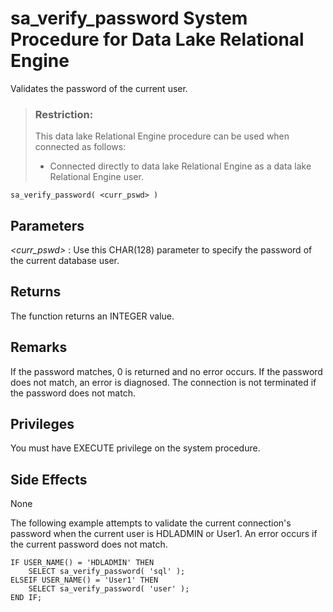 <!-- loio3be62e786c5f1014a0b4f62cf1cc25f5 -->

# sa\_verify\_password System Procedure for Data Lake Relational Engine

Validates the password of the current user.



> ### Restriction:  
> This data lake Relational Engine procedure can be used when connected as follows:
> 
> -   Connected directly to data lake Relational Engine as a data lake Relational Engine user.



```
sa_verify_password( <curr_pswd> )
```



## Parameters

 *<curr\_pswd\>* 
:   Use this CHAR\(128\) parameter to specify the password of the current database user.



## Returns

The function returns an INTEGER value.



## Remarks

If the password matches, 0 is returned and no error occurs. If the password does not match, an error is diagnosed. The connection is not terminated if the password does not match.



## Privileges

You must have EXECUTE privilege on the system procedure.



## Side Effects

None



The following example attempts to validate the current connection's password when the current user is HDLADMIN or User1. An error occurs if the current password does not match.

```
IF USER_NAME() = 'HDLADMIN' THEN
    SELECT sa_verify_password( 'sql' );
ELSEIF USER_NAME() = 'User1' THEN
    SELECT sa_verify_password( 'user' );
END IF;
```

